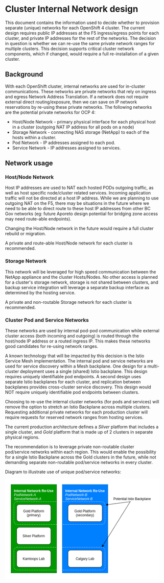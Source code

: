 # Cluster Internal Network design

This document contains the information used to decide whether to provision separate (unique) networks for each OpenShift 4 cluster.  The current design requires public IP addresses at the F5 ingress/egress points for each cluster, and private IP addresses for the rest of the networks.  The decision in question is whether we can re-use the same private network ranges for multiple clusters.  This decision supports critical cluster network components, which if changed, would require a full re-installation of a given cluster.

## Background

With each OpenShift cluster, internal networks are used for in-cluster communications.  These networks are private networks that rely on ingress and egress Network Address Translation.  If a network does not require external direct routing/exposure, then we can save on IP network reservations by re-using these private networks.  The following networks are the potential private networks for OCP 4:

- Host/Node Network - primary physical interface for each physical host in a cluster (outgoing NAT IP address for all pods on a node)
- Storage Network - connecting NAS storage (NetApp) to each of the hosts within a cluster.
- Pod Network - IP addresses assigned to each pod.
- Service Network - IP addresses assigned to services.

## Network usage

### Host/Node Network

Host IP addresses are used to NAT each hosted PODs outgoing traffic, as well as host specific node/cluster related services.  Incoming application traffic will not be directed at a host IP address.  While we are planning to use outgoing NAT on the F5, there may be situations in the future where we need to be able to direct route to these host IP addresses from other BC Gov networks (eg: future Aporeto design potential for bridging zone access may need route-able endpoints).

Changing the Host/Node network in the future would require a full cluster rebuild or migration.

A private and route-able Host/Node network for each cluster is recommended.

### Storage Network

This network will be leveraged for high speed communication between the NetApp appliance and the cluster Hosts/Nodes.  No other access is planned for a cluster's storage network, storage is not shared between clusters, and backup service integration will leverage a separate backup interface as determined by the hosting service.

A private and non-routable Storage network for each cluster is recommended.

### Cluster Pod and Service Networks

These networks are used by internal pod-pod communication while external cluster access (both incoming and outgoing) is routed through the host/node IP address or a routed ingress IP.  This makes these networks good candidates for re-using network ranges.

A known technology that will be impacted by this decision is the Istio Service Mesh implementation.  The internal pod and service networks are used for service discovery within a Mesh backplane.  One design for a multi-cluster deployment uses a single (shared) Istio backplane.  This design requires uniquely identifiable pod endpoints.  A second design uses separate Istio backplanes for each cluster, and replication between backplanes provides cross-cluster service discovery.  This design would NOT require uniquely identifiable pod endpoints between clusters.

Choosing to re-use the internal cluster networks (for pods and services) will remove the option to stretch an Istio Backplane across multiple clusters.  Requesting additional private networks for each production cluster will require requests for reserved network ranges from hosting services.

The current production architecture defines a *Silver* platform that includes a single cluster, and *Gold* platform that is made up of 2 clusters in separate physical regions.

The recommendation is to leverage private non-routable cluster pod/service networks within each region.  This would enable the possibility for a single Istio Backplane across the Gold clusters in the future, while not demanding separate non-routable pod/service networks in every cluster.

Diagram to illustrate use of unique pod/service networks:

![Unique Networks](images/Internal-Network-Usage.png)
